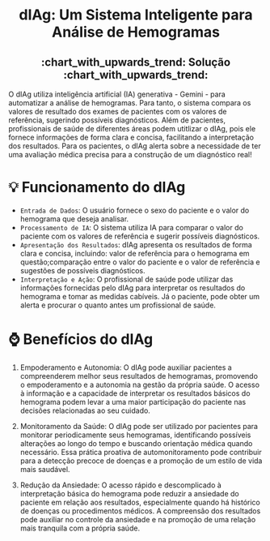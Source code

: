 # <h1 align="center"> dIAg: Um Sistema Inteligente para Análise de Hemogramas </h1>


<h2 align="center"> 
    :chart_with_upwards_trend: Solução :chart_with_upwards_trend:
</h2>



O dIAg utiliza inteligência artificial (IA) generativa - Gemini - para automatizar a análise de hemogramas.
Para tanto, o sistema compara os valores de resultado dos exames de pacientes com os valores de referência, sugerindo possíveis diagnósticos.
Além de pacientes, profissionais de saúde de diferentes áreas podem utitlizar o dIAg, pois ele fornece informações de forma clara e concisa, facilitando a interpretação dos resultados.
Para os pacientes, o dIAg alerta sobre a necessidade de ter uma avaliação médica precisa para a construção de um diagnóstico real!


# :bulb: Funcionamento do dIAg

- `Entrada de Dados`:  O usuário fornece o sexo do paciente e o valor do hemograma que deseja analisar.
- `Processamento de IA`: O sistema utiliza IA para comparar o valor do paciente com os valores de referência e sugerir possíveis diagnósticos.
- `Apresentação dos Resultados`: dIAg apresenta os resultados de forma clara e concisa, incluindo: valor de referência para o hemograma em questão;comparação entre o valor do paciente e o valor de referência e sugestões de possíveis diagnósticos.
- `Interpretação e Ação`: O profissional de saúde pode utilizar das informações fornecidas pelo dIAg para interpretar os resultados do hemograma e tomar as medidas cabíveis. Já o paciente, pode obter um alerta e procurar o quanto antes um profissional de saúde. 


# :watch: Benefícios do dIAg 

1. Empoderamento e Autonomia:
O dIAg pode auxiliar pacientes a compreenderem melhor seus resultados de hemogramas, promovendo o empoderamento e a autonomia na gestão da própria saúde.
O acesso à informação e a capacidade de interpretar os resultados básicos do hemograma podem levar a uma maior participação do paciente nas decisões relacionadas ao seu cuidado.

2. Monitoramento da Saúde:
O dIAg pode ser utilizado por pacientes para monitorar periodicamente seus hemogramas, identificando possíveis alterações ao longo do tempo e buscando orientação médica quando necessário.
Essa prática proativa de automonitoramento pode contribuir para a detecção precoce de doenças e a promoção de um estilo de vida mais saudável.

3. Redução da Ansiedade:
O acesso rápido e descomplicado à interpretação básica do hemograma pode reduzir a ansiedade do paciente em relação aos resultados, especialmente quando há histórico de doenças ou procedimentos médicos.
A compreensão dos resultados pode auxiliar no controle da ansiedade e na promoção de uma relação mais tranquila com a própria saúde.



